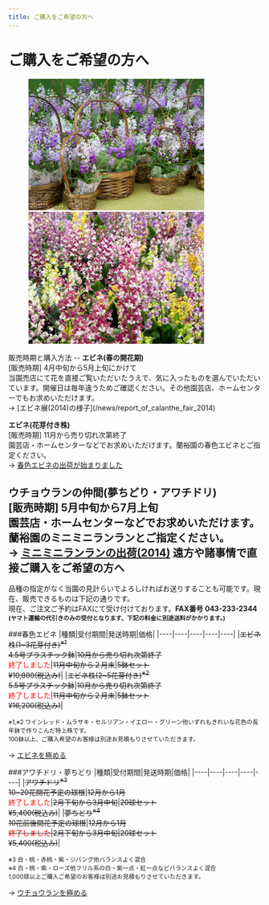 ```yaml
---
title: ご購入をご希望の方へ
---
```

ご購入をご希望の方へ
==
<figure>
  <img style="width: 350px;" src="/assets/images/ponerorchis_fun_4.jpg" alt="ミニミニランラン (アワチドリ / 夢ちどり) - 蘭裕園" />
  <img style="width: 350px;" src="/assets/images/calanthe_01.jpg" alt="エビネ - 蘭裕園"/>
</figure>
販売時期と購入方法
--
<b>エビネ(春の開花期)</b><br />
[販売時期] 4月中旬から5月上旬にかけて<br />
当園売店にて花を直接ご覧いただいたうえで、気に入ったものを選んでいただいています。開催日は毎年違うためご確認ください。その他園芸店、ホームセンターでもお求めいただけます。<br />
→ [エビネ展(2014)の様子](/news/report_of_calanthe_fair_2014)

<b>エビネ(花芽付き株)</b><br />
[販売時期] 11月から売り切れ次第終了<br />
園芸店・ホームセンターなどでお求めいただけます。蘭裕園の春色エビネとご指定ください。<br />→ [春色エビネの出荷が始まりました](/news/shipping_spring_calanthe_2014)

<b>ウチョウランの仲間(夢ちどり・アワチドリ)</b><br />
[販売時期] 5月中旬から7月上旬<br />
園芸店・ホームセンターなどでお求めいただけます。蘭裕園のミニミニランランとご指定ください。<br />
→ [ミニミニランランの出荷(2014)](/news/information_of_shipping_of_awachidori_and_yumechidori_2014)
遠方や諸事情で直接ご購入をご希望の方へ
--
品種の指定がなく当園の見計らいでよろしければお送りすることも可能です。現在、販売できるものは下記の通りです。</b><br />
現在、ご注文ご予約はFAXにて受け付けております。<b>FAX番号 043-233-2344</b><br />
<b><small>(ヤマト運輸の代引きのみの受付となります、下記の料金に別途送料がかかります。)</small></b>

###春色エビネ
|種類|受付期間|発送時期|価格|
|----|----|----|----|----|
|<s>エビネ株(1~3花芽付き)<sup>※1</sup><br /> 4.5号プラスチック鉢</s>|<s>10月から売り切れ次第終了</s><br /><span style="color: red;">終了しました</span>|<s>11月中旬から２月末</s>|<s>5鉢セット<br />¥10,800(税込み)</s>|
|<s>エビネ株(2~5花芽付き)<sup>※2</sup><br /> 5.5号プラスチック鉢</s>|<s>10月から売り切れ次第終了</s><br /><span style="color: red;">終了しました</span>|<s>11月中旬から２月末</s>|<s>5鉢セット<br />¥16,200(税込み)</s>|

<small>※1,※2 ワインレッド・ムラサキ・セルリアン・イエロー・グリーン他いずれもきれいな花色の長年鉢で作りこんだ特上株です。<br />
100鉢以上、ご購入希望のお客様は別途お見積もりさせていただきます。</small>

→ [エビネを極める](calanthe/)

###アワチドリ・夢ちどり
|種類|受付期間|発送時期|価格|
|----|----|----|----|----|
|<s>アワチドリ<sup>※3</sup><br /> 10~20花開花予定の球根</s>|<s>12月から1月</s><br><span style="color: red;">終了しました</span>|<s>2月下旬から3月中旬</s>|<s>20球セット<br />¥5,400(税込み)</s>|
|<s>夢ちどり<sup>※4</sup><br /> 10花前後開花予定の球根</s>|<s>12月から1月<br><span style="color: red;">終了しました</span>|2月下旬から3月中旬|20球セット<br />¥5,400(税込み)</s>|

<small>※3 白・桃・赤桃・紫・ジパング他バランスよく混合<br />
※4 白・桃・紫・ローズ他フリル系の白・紫一点・紅一点などバランスよく混合<br />
1,000球以上ご購入ご希望のお客様は別途お見積もりさせていただきます。</small>

→ [ウチョウランを極める](ponerorchis/)
